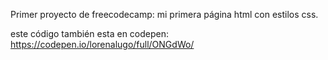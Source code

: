 ﻿Primer proyecto de freecodecamp: mi primera página html con estilos css.

este código también esta en codepen: https://codepen.io/lorenalugo/full/ONGdWo/
